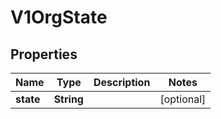 # V1OrgState

## Properties
Name | Type | Description | Notes
------------ | ------------- | ------------- | -------------
**state** | **String** |  |  [optional]

